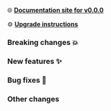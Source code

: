 🌐 **[Documentation site for v0.0.0](https://v0-0-0--pattern-lib-unimelb.netlify.com/)**

⚙️ **[Upgrade instructions](https://github.com/unimelb/pattern-lib/blob/master/UPGRADE.md)**

### Breaking changes 💥


### New features ✨


### Bug fixes 🐛


### Other changes


